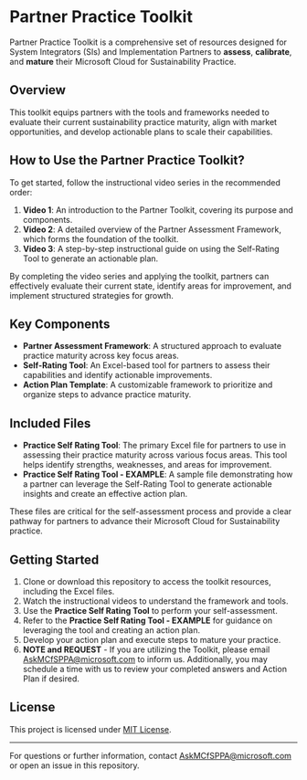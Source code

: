 # Partner Practice Toolkit

Partner Practice Toolkit is a comprehensive set of resources designed for System Integrators (SIs) and Implementation Partners to **assess**, **calibrate**, and **mature** their Microsoft Cloud for Sustainability Practice. 

## Overview

This toolkit equips partners with the tools and frameworks needed to evaluate their current sustainability practice maturity, align with market opportunities, and develop actionable plans to scale their capabilities.

## How to Use the Partner Practice Toolkit?

To get started, follow the instructional video series in the recommended order:

1. **Video 1**: An introduction to the Partner Toolkit, covering its purpose and components.
2. **Video 2**: A detailed overview of the Partner Assessment Framework, which forms the foundation of the toolkit.
3. **Video 3**: A step-by-step instructional guide on using the Self-Rating Tool to generate an actionable plan.

By completing the video series and applying the toolkit, partners can effectively evaluate their current state, identify areas for improvement, and implement structured strategies for growth.

## Key Components

- **Partner Assessment Framework**: A structured approach to evaluate practice maturity across key focus areas.
- **Self-Rating Tool**: An Excel-based tool for partners to assess their capabilities and identify actionable improvements.
- **Action Plan Template**: A customizable framework to prioritize and organize steps to advance practice maturity.

## Included Files

- **Practice Self Rating Tool**: The primary Excel file for partners to use in assessing their practice maturity across various focus areas. This tool helps identify strengths, weaknesses, and areas for improvement.  
- **Practice Self Rating Tool - EXAMPLE**: A sample file demonstrating how a partner can leverage the Self-Rating Tool to generate actionable insights and create an effective action plan.

These files are critical for the self-assessment process and provide a clear pathway for partners to advance their Microsoft Cloud for Sustainability practice.

## Getting Started

1. Clone or download this repository to access the toolkit resources, including the Excel files.
2. Watch the instructional videos to understand the framework and tools.
3. Use the **Practice Self Rating Tool** to perform your self-assessment.
4. Refer to the **Practice Self Rating Tool - EXAMPLE** for guidance on leveraging the tool and creating an action plan.
5. Develop your action plan and execute steps to mature your practice.
6. **NOTE and REQUEST** - If you are utilizing the Toolkit, please email AskMCfSPPA@microsoft.com to inform us. Additionally, you may schedule a time with us to review your completed answers and Action Plan if desired.

## License

This project is licensed under [MIT License](LICENSE).

---

For questions or further information, contact AskMCfSPPA@microsoft.com or open an issue in this repository.
